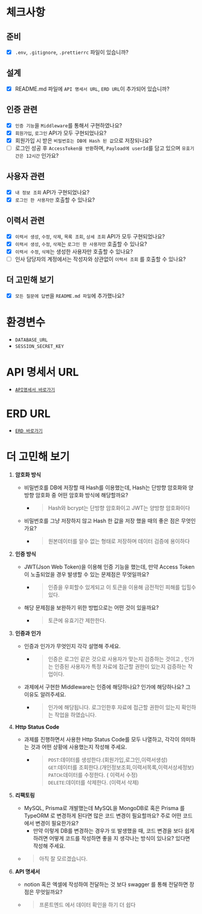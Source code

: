 # 체크사항

## 준비

- [x]  `.env`, `.gitignore`, `.prettierrc` 파일이 있습니까?

## 설계

- [x]  README.md 파일에 `API 명세서 URL`, `ERD URL`이 추가되어 있습니까?

## 인증 관련

- [x]  `인증 기능`을 `Middleware`를 통해서 구현하였나요?
- [x]  `회원가입`, `로그인` API가 모두 구현되었나요?
- [x]  회원가입 시 받은 `비밀번호는 DB에 Hash 된 값`으로 저장되나요?
- [ ]  로그인 성공 후 `AccessToken을 반환`하며,
`Payload에 userId`를 담고 있으며 `유효기간은 12시간` 인가요?

## 사용자 관련

- [x]  `내 정보 조회` API가 구현되었나요?
- [x]  `로그인 한 사용자만` 호출할 수 있나요?

## 이력서 관련

- [x]  `이력서 생성`, `수정`, `삭제`, `목록 조회`, `상세 조회` API가 모두 구현되었나요?
- [x]  `이력서 생성`, `수정`, `삭제`는 `로그인 한 사용자만` 호출할 수 있나요?
- [x]  `이력서 수정`, `삭제`는 생성한 사용자만 호출할 수 있나요?
- [ ]  인사 담당자의 계정에서는 작성자와 상관없이 `이력서 조회` 를 호출할 수 있나요?

## 더 고민해 보기

- [x]  `모든 질문에 답변`을 `README.md 파일`에 추가했나요?

# 환경변수
- `DATABASE_URL`
- `SESSION_SECRET_KEY`


# API 명세서 URL
- [`API명세서 바로가기`](https://www.notion.so/Resume-API-a4514d07551f4a4cac803a515770616d?pvs=4)

# ERD URL
-  [ `ERD 바로가기` ](https://drawsql.app/teams/wani/diagrams/resume-hub) 


# 더 고민해 보기
1. **암호화 방식**
    - 비밀번호를 DB에 저장할 때 Hash를 이용했는데, Hash는 단방향 암호화와 양방향 암호화 중 어떤 암호화 방식에 해당할까요?
      - > Hash와 bcrypt는 단방향 암호화이고 JWT는 양방향 암호화이다
    - 비밀번호를 그냥 저장하지 않고 Hash 한 값을 저장 했을 때의 좋은 점은 무엇인가요?
      - > 원본데이터를 알수 없는 형태로 저장하며 데이터 검증에 용이하다
2. **인증 방식**
    - JWT(Json Web Token)을 이용해 인증 기능을 했는데, 만약 Access Token이 노출되었을 경우 발생할 수 있는 문제점은 무엇일까요?
      - > 인증을 우회할수 있게되고 이 토큰을 이용해 금전적인 피해를 입힐수있다.
    - 해당 문제점을 보완하기 위한 방법으로는 어떤 것이 있을까요?
      - > 토큰에 유효기간 제한한다.

3. **인증과 인가**
    - 인증과 인가가 무엇인지 각각 설명해 주세요.
      - >인증은 로그인 같은 것으로 사용자가 맞는지 검증하는 것이고 , 인가는 인증된 사용자가 특정 자료에 접근할 권한이 있는지 검증하는 작업이다.
    - 과제에서 구현한 Middleware는 인증에 해당하나요? 인가에 해당하나요? 그 이유도 알려주세요.
      - > 인가에 해당됩니다. 로그인한후 자료에 접근할 권한이 있는지 확인하는 작업을 하였습니다.

4. **Http Status Code**
    - 과제를 진행하면서 사용한 Http Status Code를 모두 나열하고, 각각이 의미하는 것과 어떤 상황에 사용했는지 작성해 주세요.
       - > `POST`:데이터를 생성한다.(회원가입,로그인,이력서생성)  <br> `GET`:데이터를 조회한다.(개인정보조회,이력서목록,이력서상세정보) <br> `PATCH`:데이터를 수정한다. ( 이력서 수정) <br> `DELETE`:데이터를 삭제한다. (이력서 삭제)
       

5. **리팩토링**
    - MySQL, Prisma로 개발했는데 MySQL을 MongoDB로 혹은 Prisma 를 TypeORM 로 변경하게 된다면 많은 코드 변경이 필요할까요? 주로 어떤 코드에서 변경이 필요한가요?
		- 만약 이렇게 DB를 변경하는 경우가 또 발생했을 때, 코드 변경을 보다 쉽게 하려면 어떻게 코드를 작성하면 좋을 지 생각나는 방식이 있나요? 있다면 작성해 주세요.
    - > 아직 잘 모르겠습니다.
6. **API 명세서**
    - notion 혹은 엑셀에 작성하여 전달하는 것 보다 swagger 를 통해 전달하면 장점은 무엇일까요?
    - > 프론트엔드 에서 데이터 확인을 하기 더 쉽다